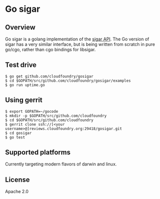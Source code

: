 # Go sigar

## Overview

Go sigar is a golang implementation of the
[sigar API](https://github.com/hyperic/sigar).  The Go version of
sigar has a very similar interface, but is being written from scratch
in pure go/cgo, rather than cgo bindings for libsigar.

## Test drive

    $ go get github.com/cloudfoundry/gosigar
    $ cd $GOPATH/src/github.com/cloudfoundry/gosigar/examples
    $ go run uptime.go

## Using gerrit

    $ export GOPATH=~/gocode
    $ mkdir -p $GOPATH/src/github.com/cloudfoundry
    $ cd $GOPATH/src/github.com/cloudfoundry
    $ gerrit clone ssh://[<your username>@]reviews.cloudfoundry.org:29418/gosigar.git
    $ cd gosigar
    $ go test

## Supported platforms

Currently targeting modern flavors of darwin and linux.

## License

Apache 2.0


